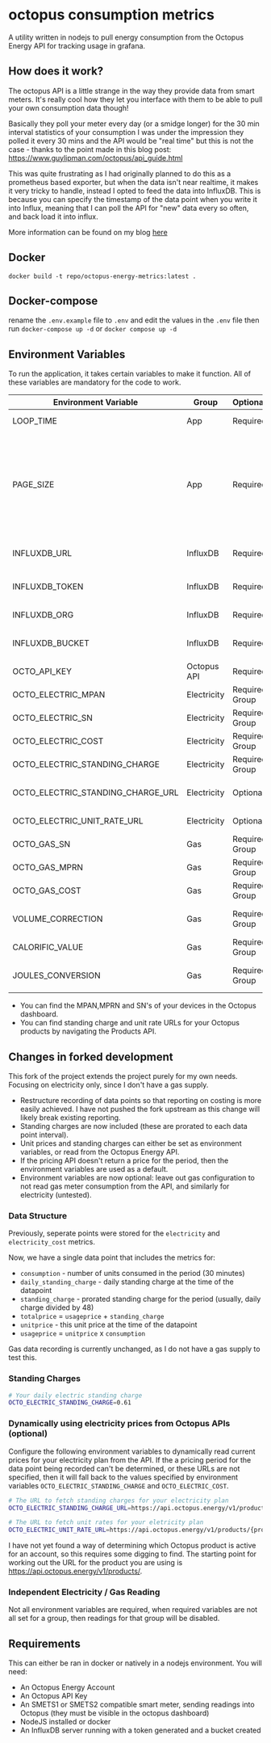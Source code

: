# octopus consumption metrics

A utility written in nodejs to pull energy consumption from the Octopus Energy API for tracking usage in grafana.

## How does it work?
The octopus API is a little strange in the way they provide data from smart meters.
It's really cool how they let you interface with them to be able to pull your own consumption data though!

Basically they poll your meter every day (or a smidge longer) for the 30 min interval statistics of your consumption
I was under the impression they polled it every 30 mins and the API would be "real time" but this is not the case - thanks to the point made in this blog post: 
https://www.guylipman.com/octopus/api_guide.html


This was quite frustrating as I had originally planned to do this as a prometheus based exporter, but when the data isn't near realtime, it makes it very tricky to handle, instead I opted to feed the data into InfluxDB. This is because you can specify the timestamp of the data point when you write it into Influx, meaning that I can poll the API for "new" data every so often, and back load it into influx.

More information can be found on my blog [here](https://ainsey11.com/monitoring-my-energy-consumption-with-octopus-energy-grafana-influxdb-and-node-js/)

## Docker

`docker build -t repo/octopus-energy-metrics:latest . `

## Docker-compose

rename the `.env.example` file to `.env` and edit the values in the `.env` file then run `docker-compose up -d` or `docker compose up -d`
 
## Environment Variables
To run the application, it takes certain variables to make it function. All of these variables are mandatory for the code to work.

| Environment Variable              | Group       | Optional/Required  | Description |
|-----------------------------------|-------------|--------------------|-------------|
| LOOP_TIME                         | App         | Required           | How often to poll the Octopus API in seconds |
| PAGE_SIZE                         | App         | Required           | How many data points to retrieve in one go, useful if you want to pull a large backload of data in for historical reasons, realistically this can be set to 48 (1 point every 30 mins in a 24 hour window) - maximum sizes are in the Octopus API docs |
| INFLUXDB_URL                      | InfluxDB    | Required           | the full url to your influddb server (https://influxdb.xxxx.xxxx) |
| INFLUXDB_TOKEN                    | InfluxDB    | Required           | A token for influx with write access to your bucket |
| INFLUXDB_ORG                      | InfluxDB    | Required           | the org in your influxdb server |
| INFLUXDB_BUCKET                   | InfluxDB    | Required           | the bucket name for your metrics to be stored in, this must exist first |
| OCTO_API_KEY                      | Octopus API | Required           | Your API Key from the dashboard |
| OCTO_ELECTRIC_MPAN                | Electricity | Required for Group | Your electric meter MPAN reference |
| OCTO_ELECTRIC_SN                  | Electricity | Required for Group | Your electric meter serial number |
| OCTO_ELECTRIC_COST                | Electricity | Required for Group | Your cost per KWH for electricity in pence |
| OCTO_ELECTRIC_STANDING_CHARGE     | Electricity | Required for Group | Daily standing charge for electricity |
| OCTO_ELECTRIC_STANDING_CHARGE_URL | Electricity | Optional           | API URL for Octopus product standing charge API |
| OCTO_ELECTRIC_UNIT_RATE_URL       | Electricity | Optional           | API URL for Octopus product unit change API |
| OCTO_GAS_SN                       | Gas         | Required for Group | Your gas meter serial number |
| OCTO_GAS_MPRN                     | Gas         | Required for Group | Your gas meter MPRN reference |
| OCTO_GAS_COST                     | Gas         | Required for Group | Your cost per KWH for gas in pence |
| VOLUME_CORRECTION                 | Gas         | Required for Group | 1.02264 = standard volume correction rate for gas |
| CALORIFIC_VALUE                   | Gas         | Required for Group | 37.5 = standard calorific calue for gas |
| JOULES_CONVERSION                 | Gas         | Required for Group | 3.6 = standard conversion divider to convert to joules for gas |

* You can find the MPAN,MPRN and SN's of your devices in the Octopus dashboard.
* You can find standing charge and unit rate URLs for your Octopus products by navigating the Products API.

## Changes in forked development

This fork of the project extends the project purely for my own needs. Focusing on electricity only, since I don't have a gas supply.

* Restructure recording of data points so that reporting on costing is more easily achieved. I have not pushed the fork upstream as this change will likely break existing reporting.
* Standing charges are now included (these are prorated to each data point interval).
* Unit prices and standing charges can either be set as environment variables, or read from the Octopus Energy API.
* If the pricing API doesn't return a price for the period, then the environment variables are used as a default.
* Environment variables are now optional: leave out gas configuration to not read gas meter consumption from the API, and similarly for electricity (untested).

### Data Structure
Previously, seperate points were stored for the `electricity` and `electricity_cost` metrics.

Now, we have a single data point that includes the metrics for:
* `consumption` - number of units consumed in the period (30 minutes)
* `daily_standing_charge` - daily standing charge at the time of the datapoint
* `standing_charge` - prorated standing charge for the period (usually, daily charge divided by 48)
* `totalprice` = `usageprice` + `standing_charge`
* `unitprice` - this unit price at the time of the datapoint
* `usageprice` = `unitprice` x `consumption`

Gas data recording is currently unchanged, as I do not have a gas supply to test this.

### Standing Charges
```bash
# Your daily electric standing charge
OCTO_ELECTRIC_STANDING_CHARGE=0.61
```
### Dynamically using electricity prices from Octopus APIs (optional)
Configure the following environment variables to dynamically read current prices for your electricity plan from the API. If the a pricing period for the data point being recorded can't be determined, or these URLs are not specified, then it will fall back to the values specified by environment variables `OCTO_ELECTRIC_STANDING_CHARGE` and `OCTO_ELECTRIC_COST`.

```bash
# The URL to fetch standing charges for your electricity plan
OCTO_ELECTRIC_STANDING_CHARGE_URL=https://api.octopus.energy/v1/products/{product}/electricity-tariffs/{product_variant}/standing-charges/

# The URL to fetch unit rates for your eletricity plan
OCTO_ELECTRIC_UNIT_RATE_URL=https://api.octopus.energy/v1/products/{product}/electricity-tariffs/{product_variant}/standard-unit-rates/
```

I have not yet found a way of determining which Octopus product is active for an account, so this requires some digging to find. The starting point for working out the URL for the product you are using is https://api.octopus.energy/v1/products/.

### Independent Electricity / Gas Reading
Not all environment variables are required, when required variables are not all set for a group, then readings for that group will be disabled.

## Requirements


This can either be ran in docker or natively in a nodejs environment.
You will need:
 - An Octopus Energy Account
 - An Octopus API Key
 - An SMETS1 or SMETS2 compatible smart meter, sending readings into Octopus (they must be visible in the octopus dashboard)
 - NodeJS installed or docker
 - An InfluxDB server running with a token generated and a bucket created
